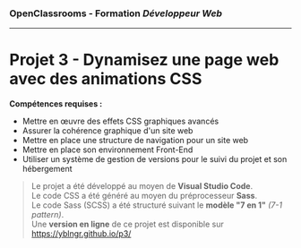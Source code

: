 ### OpenClassrooms - Formation *Développeur Web*
---
# Projet 3 - Dynamisez une page web avec des animations CSS
**Compétences requises :**
- Mettre en œuvre des effets CSS graphiques avancés
- Assurer la cohérence graphique d'un site web
- Mettre en place une structure de navigation pour un site web
- Mettre en place son environnement Front-End
- Utiliser un système de gestion de versions pour le suivi du projet et son hébergement

> Le projet a été développé au moyen de **Visual Studio Code**.\
> Le code CSS a été généré au moyen du préprocesseur **Sass**.\
> Le code Sass (SCSS) a été structuré suivant le **modèle "7 en 1"** *(7-1 pattern)*.\
> Une **version en ligne** de ce projet est disponible sur https://yblngr.github.io/p3/